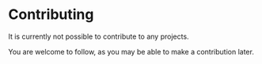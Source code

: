 # Contributing

It is currently not possible to contribute to any projects.

You are welcome to follow, as you may be able to make a contribution later.
